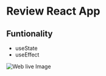 # Review React App

## Funtionality

- useState
- useEffect

![Web live Image](https://i.postimg.cc/G2sNqfDx/review-app.png)
